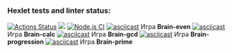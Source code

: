 ### Hexlet tests and linter status:
[![Actions Status](https://github.com/El-wis/frontend-project-lvl1/workflows/hexlet-check/badge.svg)](https://github.com/El-wis/frontend-project-lvl1/actions)
<a href="https://codeclimate.com/github/codeclimate/codeclimate/maintainability"><img src="https://api.codeclimate.com/v1/badges/a99a88d28ad37a79dbf6/maintainability" /></a>
[![Node.js CI](https://github.com/El-wis/frontend-project-lvl1/actions/workflows/node.js.yml/badge.svg)](https://github.com/El-wis/frontend-project-lvl1/actions/workflows/node.js.yml)
[![asciicast](https://asciinema.org/a/yDphXMCCD7LuLjR6yPG2BYXEC.svg)](https://asciinema.org/a/yDphXMCCD7LuLjR6yPG2BYXEC) Игра **Brain-even**
[![asciicast](https://asciinema.org/a/E0EEsDbfLLh33Q1OAzuwl5OAh.svg)](https://asciinema.org/a/E0EEsDbfLLh33Q1OAzuwl5OAh) Игра **Brain-calc**
[![asciicast](https://asciinema.org/a/zxH52fJxnO5SbtC8YM9pOwBKW.svg)](https://asciinema.org/a/zxH52fJxnO5SbtC8YM9pOwBKW) Игра **Brain-gcd**
[![asciicast](https://asciinema.org/a/jSGsIPFM7MYXZVggIC5GO6kDn.svg)](https://asciinema.org/a/jSGsIPFM7MYXZVggIC5GO6kDn) Игра **Brain-progression**
[![asciicast](https://asciinema.org/a/JW9EhjIvP3XmSoILacXfGEKN1.svg)](https://asciinema.org/a/JW9EhjIvP3XmSoILacXfGEKN1) Игра **Brain-prime**

